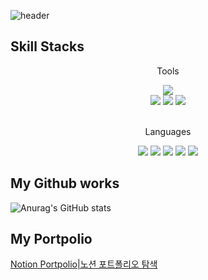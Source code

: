 <!--
**chosungsu/chosungsu** is a ✨ _special_ ✨ repository because its `README.md` (this file) appears on your GitHub profile.

Here are some ideas to get you started:

- 🔭 I’m currently working on ...
- 🌱 I’m currently learning ...
- 👯 I’m looking to collaborate on ...
- 🤔 I’m looking for help with ...
- 💬 Ask me about ...
- 📫 How to reach me: ...
- 😄 Pronouns: ...
- ⚡ Fun fact: ...
-->
![header](https://capsule-render.vercel.app/api?type=wave&color=auto&height=300&section=header&text=Chosungsu&fontSize=90)

## Skill Stacks
<div align="center">
  <p>Tools</p>
  <div align="center">
    <img src="https://img.shields.io/badge/Android-gray?style=flat&logo=Android&logoColor=#3DDC84"/>
    </br>
    <img src="https://img.shields.io/badge/Android-gray?style=flat&logo=Android&logoColor=#3DDC84"/>
    <img src="https://img.shields.io/badge/RStudio-gray?style=flat&logo=RStudio&logoColor=#75AADB"/>
    <img src="https://img.shields.io/badge/Jupyter-gray?style=flat&logo=Jupyter&logoColor=#F37626"/>
  </div>
  <br>
  <p>Languages</p>
  <div align="center">
    <img src="https://img.shields.io/badge/Java-gray?style=flat&logo=Java&logoColor=#007396"/>
    <img src="https://img.shields.io/badge/JavaScript-gray?style=flat&logo=JavaScript&logoColor=#F7DF1E"/>
    <img src="https://img.shields.io/badge/Python-gray?style=flat&logo=Python&logoColor=#3776AB"/>
    <img src="https://img.shields.io/badge/R-gray?style=flat&logo=R&logoColor=#276DC3"/>
    <img src="https://img.shields.io/badge/C-gray?style=flat&logo=C&logoColor=#A8B9CC"/>
  </div>
</div>

## My Github works
![Anurag's GitHub stats](https://github-readme-stats.vercel.app/api?username=chosungsu&show_icons=true&theme=radical)

## My Portpolio
[Notion Portpolio|노션 포트폴리오 탐색](https://grateful-orchid-a4a.notion.site/Jo-Sung-Su-s-Portfolio-fb3d5ee8315a418f84c6679ac3b0b737)
